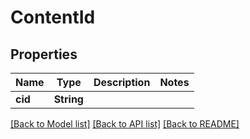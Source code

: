 # ContentId

## Properties

Name | Type | Description | Notes
------------ | ------------- | ------------- | -------------
**cid** | **String** |  | 

[[Back to Model list]](../README.md#documentation-for-models) [[Back to API list]](../README.md#documentation-for-api-endpoints) [[Back to README]](../README.md)


